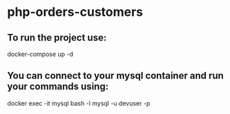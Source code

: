# php-orders-customers

## To run the project use:

docker-compose up -d

## You can connect to your mysql container and run your commands using:

docker exec -it mysql bash -l
mysql -u devuser -p



